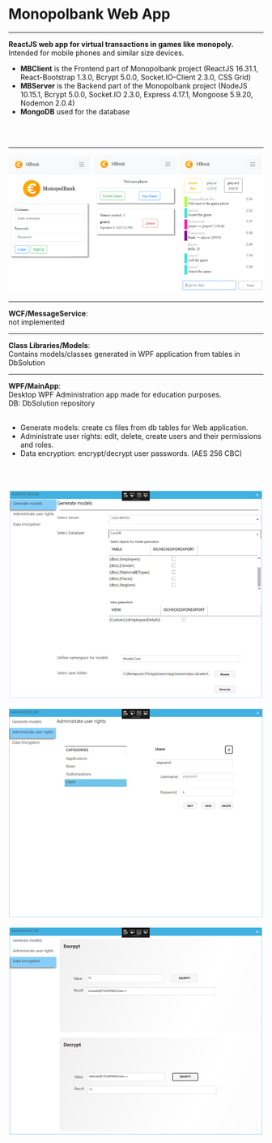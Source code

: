 # Monopolbank Web App

<hr>
<b>ReactJS web app for virtual transactions in games like monopoly. </b></br>
Intended for mobile phones and similar size devices.</br>
<ul>
  <li><b>MBClient</b> is the Frontend part of  Monopolbank project   (ReactJS 16.31.1, React-Bootstrap 1.3.0, Bcrypt 5.0.0, Socket.IO-Client 2.3.0, CSS Grid)</li>
  <li><b>MBServer</b> is the Backend part of the Monopolbank project  (NodeJS 10.15.1, Bcrypt 5.0.0, Socket.IO 2.3.0, Express 4.17.1, Mongoose 5.9.20, Nodemon 2.0.4)</li>
  <li><b>MongoDB</b> used for the database</li>
</ul>
</br></br>


<hr>

![promisechains](https://github.com/domkris/files/blob/master/MBClient/Demo.PNG?raw=true)
<hr>

<b>WCF/MessageService</b>:</br>
not implemented
<hr>
<b>Class Libraries/Models</b>:</br>
Contains models/classes generated in WPF application from tables in DbSolution
<hr>
<b>WPF/MainApp</b>:</br>
Desktop WPF Administration app made for education purposes.</br>
DB: DbSolution repository</br>
</br>
<ul>
  <li>Generate models: create cs files from db tables for Web application.</li>
  <li>Administrate user rights: edit, delete, create users and their permissions and roles.</li>
  <li>Data encryption: encrypt/decrypt user passwords. (AES 256 CBC) </li>
</ul>
</br>
</br>

![promisechains](https://github.com/domkris/files/blob/master/generate_models_2.png?raw=true)
</br>

![promisechains](https://github.com/domkris/files/blob/master/administrate_user_rights_7.png?raw=true)
</br>

![promisechains](https://github.com/domkris/files/blob/master/data_encryption_2.png?raw=true)
